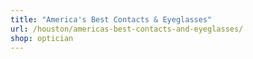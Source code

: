 ```yaml
---
title: "America's Best Contacts & Eyeglasses"
url: /houston/americas-best-contacts-and-eyeglasses/
shop: optician
---
```


